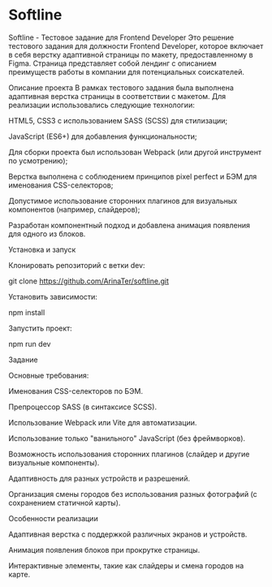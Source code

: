 # Softline

Softline - Тестовое задание для Frontend Developer
Это решение тестового задания для должности Frontend Developer, которое включает в себя верстку адаптивной страницы по макету, предоставленному в Figma. Страница представляет собой лендинг с описанием преимуществ работы в компании для потенциальных соискателей.

Описание проекта
В рамках тестового задания была выполнена адаптивная верстка страницы в соответствии с макетом. Для реализации использовались следующие технологии:

HTML5, CSS3 с использованием SASS (SCSS) для стилизации;

JavaScript (ES6+) для добавления функциональности;

Для сборки проекта был использован Webpack (или другой инструмент по усмотрению);

Верстка выполнена с соблюдением принципов pixel perfect и БЭМ для именования CSS-селекторов;

Допустимое использование сторонних плагинов для визуальных компонентов (например, слайдеров);

Разработан компонентный подход и добавлена анимация появления для одного из блоков.


Установка и запуск

  Клонировать репозиторий с ветки dev:
  
  git clone https://github.com/ArinaTer/softline.git
  

  Установить зависимости:

  npm install
  

  Запустить проект:

  npm run dev

  

Задание

Основные требования:

Именования CSS-селекторов по БЭМ.

Препроцессор SASS (в синтаксисе SCSS).

Использование Webpack или Vite для автоматизации.

Использование только "ванильного" JavaScript (без фреймворков).

Возможность использования сторонних плагинов (слайдер и другие визуальные компоненты).

Адаптивность для разных устройств и разрешений.

Организация смены городов без использования разных фотографий (с сохранением статичной карты).



Особенности реализации

Адаптивная верстка с поддержкой различных экранов и устройств.

Анимация появления блоков при прокрутке страницы.

Интерактивные элементы, такие как слайдеры и смена городов на карте.
